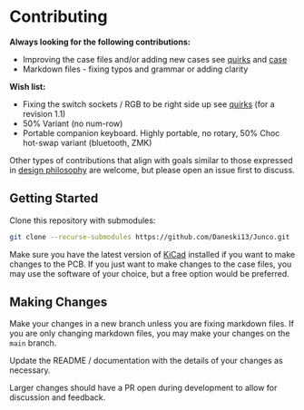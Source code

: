 # Contributing

**Always looking for the following contributions:**

- Improving the case files and/or adding new cases see [quirks](./README.md#quirks) and [case](./README.md#case)
- Markdown files - fixing typos and grammar or adding clarity

**Wish list:**

- Fixing the switch sockets / RGB to be right side up see [quirks](./README.md#quirks) (for a revision 1.1)
- 50% Variant (no num-row)
- Portable companion keyboard. Highly portable, no rotary, 50% Choc hot-swap variant (bluetooth, ZMK)

Other types of contributions that align with goals similar to those expressed in [design philosophy](./README.md#philosophy) are welcome, but please open an issue first to discuss.

## Getting Started

Clone this repository with submodules:

```bash
git clone --recurse-submodules https://github.com/Daneski13/Junco.git
```

Make sure you have the latest version of [KiCad](https://kicad.org/download/) installed if you want to make changes to the PCB. If you just want to make changes to the case files, you may use the software of your choice, but a free option would be preferred.

## Making Changes

Make your changes in a new branch unless you are fixing markdown files. If you are only changing markdown files, you may make your changes on the `main` branch.

Update the README / documentation with the details of your changes as necessary.

Larger changes should have a PR open during development to allow for discussion and feedback.
